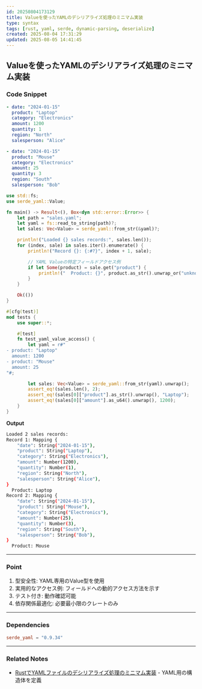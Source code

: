 ```yaml
---
id: 20250804173129
title: Valueを使ったYAMLのデシリアライズ処理のミニマム実装
type: syntax
tags: [rust, yaml, serde, dynamic-parsing, deserialize]
created: 2025-08-04 17:31:29
updated: 2025-08-05 14:41:45
---
```


## Valueを使ったYAMLのデシリアライズ処理のミニマム実装

### Code Snippet

```yaml
- date: "2024-01-15"
  product: "Laptop"
  category: "Electronics"
  amount: 1200
  quantity: 1
  region: "North"
  salesperson: "Alice"

- date: "2024-01-15"
  product: "Mouse"
  category: "Electronics"
  amount: 25
  quantity: 3
  region: "South"
  salesperson: "Bob"
```

```rust
use std::fs;
use serde_yaml::Value;

fn main() -> Result<(), Box<dyn std::error::Error>> {
    let path = "sales.yaml";
    let yaml = fs::read_to_string(path)?;
    let sales: Vec<Value> = serde_yaml::from_str(&yaml)?;

    println!("Loaded {} sales records:", sales.len());
    for (index, sale) in sales.iter().enumerate() {
        println!("Record {}: {:#?}", index + 1, sale);

        // YAML Valueの特定フィールドアクセス例
        if let Some(product) = sale.get("product") {
            println!("  Product: {}", product.as_str().unwrap_or("unknown"));
        }
    }

    Ok(())
}

#[cfg(test)]
mod tests {
    use super::*;

    #[test]
    fn test_yaml_value_access() {
        let yaml = r#"
- product: "Laptop"
  amount: 1200
- product: "Mouse"
  amount: 25
"#;

        let sales: Vec<Value> = serde_yaml::from_str(yaml).unwrap();
        assert_eq!(sales.len(), 2);
        assert_eq!(sales[0]["product"].as_str().unwrap(), "Laptop");
        assert_eq!(sales[0]["amount"].as_u64().unwrap(), 1200);
    }
}
```

**Output**

```bash
Loaded 2 sales records:
Record 1: Mapping {
    "date": String("2024-01-15"),
    "product": String("Laptop"),
    "category": String("Electronics"),
    "amount": Number(1200),
    "quantity": Number(1),
    "region": String("North"),
    "salesperson": String("Alice"),
}
  Product: Laptop
Record 2: Mapping {
    "date": String("2024-01-15"),
    "product": String("Mouse"),
    "category": String("Electronics"),
    "amount": Number(25),
    "quantity": Number(3),
    "region": String("South"),
    "salesperson": String("Bob"),
}
  Product: Mouse
```

---

### Point

1. 型安全性: YAML専用のValue型を使用
2. 実用的なアクセス例: フィールドへの動的アクセス方法を示す
3. テスト付き: 動作確認可能
4. 依存関係最適化: 必要最小限のクレートのみ

---

### Dependencies

```toml
serde_yaml = "0.9.34"
```

---

### Related Notes

- [RustでYAMLファイルのデシリアライズ処理のミニマム実装](./20250804171533.md) - YAML用の構造体を定義
